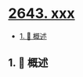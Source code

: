 # [2643. xxx](https://github.com/Tdahuyou/TNotes.leetcode/tree/main/notes/2643.%20xxx)

<!-- region:toc -->

- [1. 📝 概述](#1--概述)

<!-- endregion:toc -->

## 1. 📝 概述
